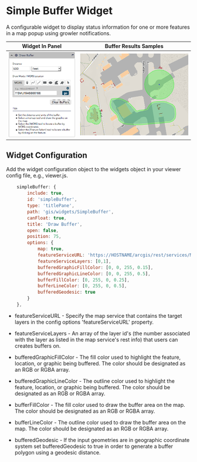 # Simple Buffer Widget
A configurable widget to display status information for one or more features in a map popup using growler notifications.

|Widget In Panel                                    |Buffer Results Samples                                        |
|:-------------------------------------------------:|:------------------------------------------------------------:|
|![alt text](./images/ScreenShot_01.png "In Panel.")|![alt text](./images/ScreenShot_02.png "Buffered geometries.")|


## Widget Configuration
Add the widget configuration object to the widgets object in your viewer config file, e.g., viewer.js.

``` javascript
	simpleBuffer: {
		include: true,
		id: 'simpleBuffer',
		type: 'titlePane',
		path: 'gis/widgets/SimpleBuffer',
		canFloat: true,
		title: 'Draw Buffer',
		open: false,
		position: 75,
		options: {
			map: true,
			featureServiceURL: 'https://HOSTNAME/arcgis/rest/services/MAP_SERVICE/MapServer',
			featureServiceLayers: [0,1],
			bufferedGraphicFillColor: [0, 0, 255, 0.15],
			bufferedGraphicLineColor: [0, 0, 255, 0.5],
			bufferFillColor: [0, 255, 0, 0.25],
			bufferLineColor: [0, 255, 0, 0.5],
			bufferedGeodesic: true
		}
	},
```

* featureServiceURL - Specify the map service that contains the target layers in the config options 'featureServiceURL' property.

* featureServiceLayers - An array of the layer id's (the number associated with the layer as listed in the map service's rest info) that users can creates buffers on.

* bufferedGraphicFillColor - The fill color used to highlight the feature, location, or graphic being buffered. The color should be designated as an RGB or RGBA array.

* bufferedGraphicLineColor - The outline color used to highlight the feature, location, or graphic being buffered. The color should be designated as an RGB or RGBA array.

* bufferFillColor - The fill color used to draw the buffer area on the map. The color should be designated as an RGB or RGBA array.

* bufferLineColor - The outline color used to draw the buffer area on the map. The color should be designated as an RGB or RGBA array.

* bufferedGeodesic - If the input geometries are in geographic coordinate system set bufferedGeodesic to true in order to generate a buffer polygon using a geodesic distance.
